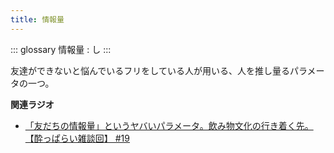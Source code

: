 ```yaml
---
title: 情報量
---
```


::: glossary
情報量 : し
:::

友達ができないと悩んでいるフリをしている人が用いる、人を推し量るパラメータの一つ。

**関連ラジオ**

-   [「友だちの情報量」というヤバいパラメータ。飲み物文化の行き着く先。【酔っぱらい雑談回】
    #19](https://www.youtube.com/watch?v=JDyFEb6NOVI)

